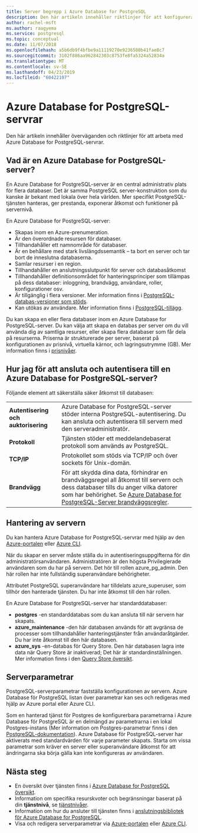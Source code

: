 ```yaml
---
title: Server begrepp i Azure Database for PostgreSQL
description: Den här artikeln innehåller riktlinjer för att konfigurera och hantera Azure Database for PostgreSQL-servrar och överväganden.
author: rachel-msft
ms.author: raagyema
ms.service: postgresql
ms.topic: conceptual
ms.date: 11/07/2018
ms.openlocfilehash: a5b6db9f4bfbe9a11119270e9236580b41fae8c7
ms.sourcegitcommit: 3102f886aa962842303c8753fe8fa5324a52834a
ms.translationtype: MT
ms.contentlocale: sv-SE
ms.lasthandoff: 04/23/2019
ms.locfileid: "60422107"
---
```

# <a name="azure-database-for-postgresql-servers"></a>Azure Database for PostgreSQL-servrar
Den här artikeln innehåller överväganden och riktlinjer för att arbeta med Azure Database for PostgreSQL-servrar.

## <a name="what-is-an-azure-database-for-postgresql-server"></a>Vad är en Azure Database for PostgreSQL-server?
En Azure Database for PostgreSQL-server är en central administrativ plats för flera databaser. Det är samma PostgreSQL server-konstruktion som du kanske är bekant med lokala över hela världen. Mer specifikt PostgreSQL-tjänsten hanteras, ger prestanda, exponerar åtkomst och funktioner på servernivå.

En Azure Database for PostgreSQL-server:

- Skapas inom en Azure-prenumeration.
- Är den överordnade resursen för databaser.
- Tillhandahåller ett namnområde för databaser.
- Är en behållare med stark livslängdssemantik – ta bort en server och tar bort de inneslutna databaserna.
- Samlar resurser i en region.
- Tillhandahåller en anslutningsslutpunkt för server och databasåtkomst 
- Tillhandahåller definitionsområdet för hanteringsprinciper som tillämpas på dess databaser: inloggning, brandvägg, användare, roller, konfigurationer osv.
- Är tillgänglig i flera versioner. Mer information finns i [PostgreSQL-databas-versioner som stöds](concepts-supported-versions.md).
- Kan utökas av användare. Mer information finns i [PostgreSQL-tillägg](concepts-extensions.md).

Du kan skapa en eller flera databaser inom en Azure Database for PostgreSQL-server. Du kan välja att skapa en databas per server om du vill använda dig av samtliga resurser, eller skapa flera databaser som får dela på resurserna. Priserna är strukturerade per server, baserat på konfigurationen av prisnivå, virtuella kärnor, och lagringsutrymme (GB). Mer information finns i [prisnivåer](./concepts-pricing-tiers.md).

## <a name="how-do-i-connect-and-authenticate-to-an-azure-database-for-postgresql-server"></a>Hur jag för att ansluta och autentisera till en Azure Database for PostgreSQL-server?
Följande element att säkerställa säker åtkomst till databasen:

|||
|:--|:--|
| **Autentisering och auktorisering** | Azure Database for PostgreSQL-server stöder interna PostgreSQL-autentisering. Du kan ansluta och autentisera till servern med den serveradministratör. |
| **Protokoll** | Tjänsten stöder ett meddelandebaserat protokoll som används av PostgreSQL. |
| **TCP/IP** | Protokollet som stöds via TCP/IP och över sockets för Unix-domän. |
| **Brandvägg** | För att skydda dina data, förhindrar en brandväggsregel all åtkomst till servern och dess databaser tills du anger vilka datorer som har behörighet. Se [Azure Database for PostgreSQL-Server brandväggsregler](concepts-firewall-rules.md). |

## <a name="managing-your-server"></a>Hantering av servern
Du kan hantera Azure Database for PostgreSQL-servrar med hjälp av den [Azure-portalen](https://portal.azure.com) eller [Azure CLI](/cli/azure/postgres).

När du skapar en server måste ställa du in autentiseringsuppgifterna för din administratörsanvändaren. Administratören är den högsta Privilegierade användaren som du har på servern. Det hör till rollen azure_pg_admin. Den här rollen har inte fullständig superanvändare behörigheter. 

Attributet PostgreSQL superanvändare har tilldelats azure_superuser, som tillhör den hanterade tjänsten. Du har inte åtkomst till den här rollen.

En Azure Database for PostgreSQL-server har standarddatabaser: 
- **postgres** -en standarddatabas som du kan ansluta till när servern har skapats.
- **azure_maintenance** -den här databasen används för att avgränsa de processer som tillhandahåller hanteringstjänster från användaråtgärder. Du har inte åtkomst till den här databasen.
- **azure_sys** -en-databas för Query Store. Den här databasen lagra inte data när Query Store är inaktiverad; Det här är standardinställningen. Mer information finns i den [Query Store översikt](concepts-query-store.md).


## <a name="server-parameters"></a>Serverparametrar
PostgreSQL-serverparametrar fastställa konfigurationen av servern. Azure Database för PostgreSQL listan över parametrar kan ses och redigeras med hjälp av Azure portal eller Azure CLI. 

Som en hanterad tjänst för Postgres de konfigurerbara parametrarna i Azure Database för PostgreSQL är en delmängd av parametrarna i en lokal Postgres-instans (Mer information om Postgres-parametrar finns i den [PostgreSQL-dokumentation](https://www.postgresql.org/docs/9.6/static/runtime-config.html)). Azure Database för PostgreSQL-server har aktiverats med standardvärden för varje parameter skapats. Starta om vissa parametrar som kräver en server eller superanvändare åtkomst för att ändringarna ska börja gälla kan inte konfigureras av användaren.


## <a name="next-steps"></a>Nästa steg
- En översikt över tjänsten finns i [Azure Database for PostgreSQL översikt](overview.md).
- Information om specifika resurskvoter och begränsningar baserat på din **tjänstnivå**, se [tjänstnivåer](concepts-pricing-tiers.md).
- Information om hur du ansluter till tjänsten finns i [anslutningsbibliotek för Azure Database for PostgreSQL](concepts-connection-libraries.md).
- Visa och redigera serverparametrar via [Azure-portalen](howto-configure-server-parameters-using-portal.md) eller [Azure CLI](howto-configure-server-parameters-using-cli.md).
